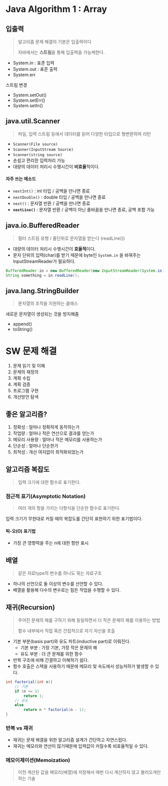 # Java Algorithm 1 : Array

## 입출력

> 알고리즘 문제 해결의 기본은 입출력이다
>
> 자바에서는 **스트림**을 통해 입출력을 가능케한다.

- System.in : 표준 입력
- System.out : 표준 출력
- System.err

스트림 변경

- System.setOut()
- System.setErr()
- System.setIn()

## java.util.Scanner

> 파일, 입력 스트림 등에서 데이터를 읽어 다양한 타입으로 형변환하여 리턴

- `Scanner(File source)`
- `Scanner(InputStream Source)`
- `Scanner(string source)`
- 손쉽고 편리한 입력처리 가능
- 대량의 데이터 처리시 수행시간이 **비효율**적이다.

#### 자주 쓰는 메소드

- `nextInt()` : int 타입 / 공백을 만나면 종료
- `nextDouble()` : double 타입 / 공백을 만나면 종료
- `next()` : 문자열 반환 / 공백을 만나면 종료
- **`nextLine()`** : 문자열 반환 / 공백이 아닌 줄바꿈을 만나면 종료, 공백 포함 가능



## java.io.BufferedReader

> 필터 스트림 유형 / 줄단위로 문자열을 받는다 (readLine())

- 대량의 데이터 처리시 수행시간이 **효율적**이다.
- 문자 단위의 입력(char)를 받기 때문에 byte인 `System.in` 을 바꿔주는 InputStreamReader가 필요하다.

```java
BufferedReader in = new BufferedReader(new InputStreamReader(System.in));
String something = in.readLine();
```



## java.lang.StringBuilder

> 문자열의 조작을 지원하는 클래스

새로운 문자열이 생성되는 것을 방지해줌

- append()
- toString()



# SW 문제 해결

1. 문제 읽기 및 이해
2. 문제의 재정의
3. 계획 수립
4. 계획 검증
5. 프로그램 구현
6. 개선방안 탐색

## 좋은 알고리즘?

1. 정확성 : 얼마나 정확하게 동작하는가
2. 작업량 : 얼마나 적은 연산으로 결과를 얻는가
3. 메모리 사용량 : 얼마나 적은 메모리를 사용하는가
4. 단순성 : 얼마나 단순한가
5. 최적성 : 개선 여지없이 최적화되었는가

## 알고리즘 복잡도

> 입력 크기에 대한 함수로 표기한다.

### 점근적 표기(Asymptotic Notation)

> 여러 개의 항을 가지는 다항식을 단순한 함수로 표기한다.

입력 크기가 무한대로 커질 때의 복잡도를 간단히 표현하기 위한 표기법이다.

#### 빅-오(O) 표기법

- 가장 큰 영향력을 주는 n에 대한 항만 표시



## 배열

> 같은 자료type의 변수를 하나도 묶는 자료구조

- 하나의 선언으로 둘 이상의 변수를 선언할 수 있다.
- 배열을 활용해 다수의 변수로는 힘든 작업을 수행할 수 있다.



## 재귀(Recursion)

> 주어진 문제의 해를 구하기 위해 동일하면서 더 작은 문제의 해를 이용하는 방법
>
> 함수 내부에서 직접 혹은 간접적으로 자기 자신을 호출

- 기본 부분(basis part)와 유도 파트(inductive part)로 이뤄진다.
  - 기본 부분 : 가장 기본, 가장 작은 문제의 해
  - 유도 부분 : 더 큰 문제를 위한 함수
- 반복 구조에 비해 간결하고 이해하기 쉽다.
- 함수 호출은 스택을 사용하기 때문에 메모리 및 속도에서 성능저하가 발생할 수 있다.

```java
int factorial(int n){
    // 기본
    if (n <= 1)
        return 1;
    // 유도
    else
        return n * factorial(n - 1);
}
```



### 반복 vs 재귀

- 재귀는 문제 해결을 위한 알고리즘 설계가 간단하고 자연스럽다.
- 재귀는 메모리와 연산이 많기때문에 입력값이 커질수록 비효율적일 수 있다.



### 메모이제이션(Memoization)

> 이전 계산된 값을 메모리(배열)에 저장해서 매번 다시 계산하지 않고 불러오게만 하는 기술